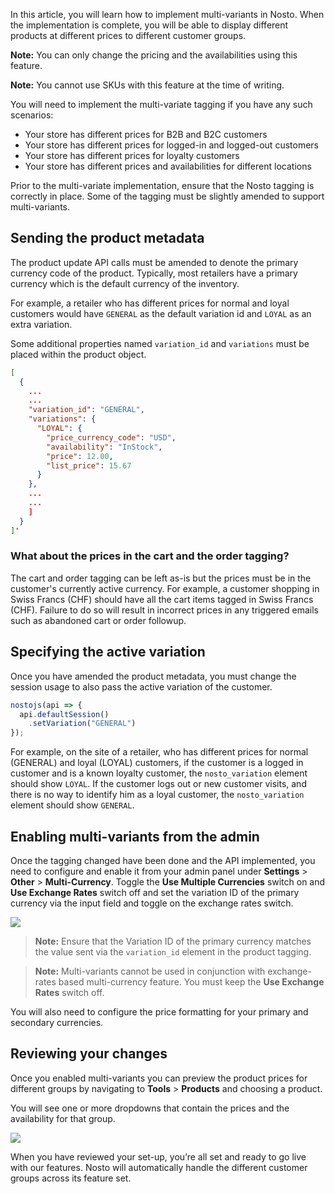 In this article, you will learn how to implement multi-variants in Nosto. When the implementation is complete, you will be able to display different products at different prices to different customer groups. 

**Note:** You can only change the pricing and the availabilities using this feature.

**Note:** You cannot use SKUs with this feature at the time of writing.

You will need to implement the multi-variate tagging if you have any such scenarios:

* Your store has different prices for B2B and B2C customers
* Your store has different prices for logged-in and logged-out customers
* Your store has different prices for loyalty customers
* Your store has different prices and availabilities for different locations

Prior to the multi-variate implementation, ensure that the Nosto tagging is correctly in place. Some of the tagging must be slightly amended to support multi-variants.

## Sending the product metadata

The product update API calls must be amended to denote the primary currency code of the product. Typically, most retailers have a primary currency which is the default currency of the inventory.

For example, a retailer who has different prices for normal and loyal customers would have `GENERAL` as the default variation id and `LOYAL` as an extra variation.

Some additional properties named `variation_id` and `variations` must be placed within the product object.

```json
[
  {
    ...
    ...
    "variation_id": "GENERAL",
    "variations": {
      "LOYAL": {
        "price_currency_code": "USD",
        "availability": "InStock",
        "price": 12.00,
        "list_price": 15.67
      }
    },
    ...
    ...
    ]
  }
]'
```

### What about the prices in the cart and the order tagging?

The cart and order tagging can be left as-is but the prices must be in the customer's currently active currency. For example, a customer shopping in Swiss Francs (CHF) should have all the cart items tagged in Swiss Francs (CHF). Failure to do so will result in incorrect prices in any triggered emails such as abandoned cart or order followup.

## Specifying the active variation

Once you have amended the product metadata, you must change the session usage to also pass the active variation of the customer.

```js
nostojs(api => {
  api.defaultSession()
    .setVariation("GENERAL")
});
```

For example, on the site of a retailer, who has different prices for normal (GENERAL) and loyal (LOYAL) customers, if the customer is a logged in customer and is a known loyalty customer, the `nosto_variation` element should show `LOYAL`. If the customer logs out or new customer visits, and there is no way to identify him as a loyal customer, the `nosto_variation` element should show `GENERAL`.

## Enabling multi-variants from the admin

Once the tagging changed have been done and the API implemented, you need to configure and enable it from your admin panel under **Settings** > **Other** > **Multi-Currency**. Toggle the **Use Multiple Currencies** switch on and **Use Exchange Rates** switch off and set the variation ID of the primary currency via the input field and toggle on the exchange rates switch.

![](https://user-images.githubusercontent.com/327432/36842403-419416ae-1d54-11e8-9bea-a979d7896977.png)

> **Note:** Ensure that the Variation ID of the primary currency matches the value sent via the `variation_id` element in the product tagging.

> **Note:** Multi-variants cannot be used in conjunction with exchange-rates based multi-currency feature. You must keep the **Use Exchange Rates** switch off.

You will also need to configure the price formatting for your primary and secondary currencies.

## Reviewing your changes

Once you enabled multi-variants you can preview the product prices for different groups by navigating to **Tools** > **Products** and choosing a product.

You will see one or more dropdowns that contain the prices and the availability for that group. 

![](https://user-images.githubusercontent.com/327432/36842669-15cb7412-1d55-11e8-8b48-5f769bb4ecd2.png)

When you have reviewed your set-up, you’re all set and ready to go live with our features. Nosto will automatically handle the different customer groups across its feature set.